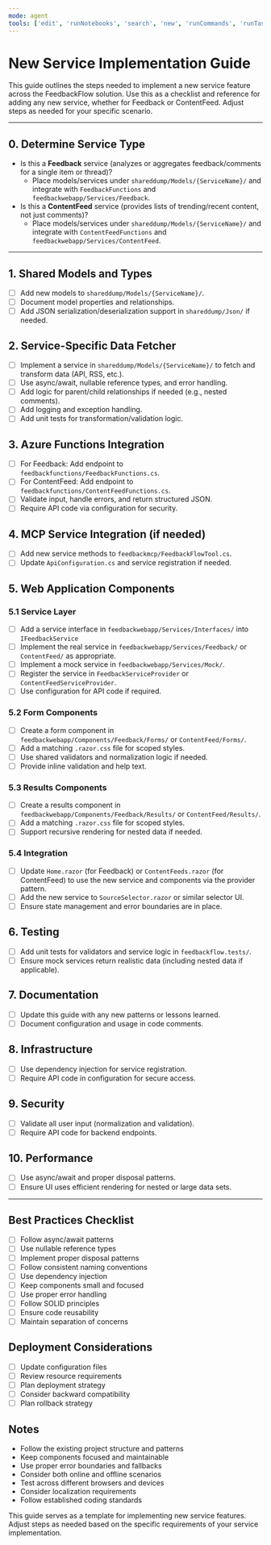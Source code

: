 ```yaml
---
mode: agent
tools: ['edit', 'runNotebooks', 'search', 'new', 'runCommands', 'runTasks', 'usages', 'vscodeAPI', 'think', 'problems', 'changes', 'testFailure', 'openSimpleBrowser', 'fetch', 'githubRepo', 'extensions', 'todos', 'runTests']
---
```



# New Service Implementation Guide

This guide outlines the steps needed to implement a new service feature across the FeedbackFlow solution. Use this as a checklist and reference for adding any new service, whether for Feedback or ContentFeed. Adjust steps as needed for your specific scenario.

---

## 0. Determine Service Type
- Is this a **Feedback** service (analyzes or aggregates feedback/comments for a single item or thread)?
  - Place models/services under `shareddump/Models/{ServiceName}/` and integrate with `FeedbackFunctions` and `feedbackwebapp/Services/Feedback`.
- Is this a **ContentFeed** service (provides lists of trending/recent content, not just comments)?
  - Place models/services under `shareddump/Models/{ServiceName}/` and integrate with `ContentFeedFunctions` and `feedbackwebapp/Services/ContentFeed`.

---

## 1. Shared Models and Types
- [ ] Add new models to `shareddump/Models/{ServiceName}/`.
- [ ] Document model properties and relationships.
- [ ] Add JSON serialization/deserialization support in `shareddump/Json/` if needed.

## 2. Service-Specific Data Fetcher
- [ ] Implement a service in `shareddump/Models/{ServiceName}/` to fetch and transform data (API, RSS, etc.).
- [ ] Use async/await, nullable reference types, and error handling.
- [ ] Add logic for parent/child relationships if needed (e.g., nested comments).
- [ ] Add logging and exception handling.
- [ ] Add unit tests for transformation/validation logic.

## 3. Azure Functions Integration
- [ ] For Feedback: Add endpoint to `feedbackfunctions/FeedbackFunctions.cs`.
- [ ] For ContentFeed: Add endpoint to `feedbackfunctions/ContentFeedFunctions.cs`.
- [ ] Validate input, handle errors, and return structured JSON.
- [ ] Require API code via configuration for security.

## 4. MCP Service Integration (if needed)
- [ ] Add new service methods to `feedbackmcp/FeedbackFlowTool.cs`.
- [ ] Update `ApiConfiguration.cs` and service registration if needed.

## 5. Web Application Components
### 5.1 Service Layer
- [ ] Add a service interface in `feedbackwebapp/Services/Interfaces/` into `IFeedbackService`
- [ ] Implement the real service in `feedbackwebapp/Services/Feedback/` or `ContentFeed/` as appropriate.
- [ ] Implement a mock service in `feedbackwebapp/Services/Mock/`.
- [ ] Register the service in `FeedbackServiceProvider` or `ContentFeedServiceProvider`.
- [ ] Use configuration for API code if required.

### 5.2 Form Components
- [ ] Create a form component in `feedbackwebapp/Components/Feedback/Forms/` or `ContentFeed/Forms/`.
- [ ] Add a matching `.razor.css` file for scoped styles.
- [ ] Use shared validators and normalization logic if needed.
- [ ] Provide inline validation and help text.

### 5.3 Results Components
- [ ] Create a results component in `feedbackwebapp/Components/Feedback/Results/` or `ContentFeed/Results/`.
- [ ] Add a matching `.razor.css` file for scoped styles.
- [ ] Support recursive rendering for nested data if needed.

### 5.4 Integration
- [ ] Update `Home.razor` (for Feedback) or `ContentFeeds.razor` (for ContentFeed) to use the new service and components via the provider pattern.
- [ ] Add the new service to `SourceSelector.razor` or similar selector UI.
- [ ] Ensure state management and error boundaries are in place.

## 6. Testing
- [ ] Add unit tests for validators and service logic in `feedbackflow.tests/`.
- [ ] Ensure mock services return realistic data (including nested data if applicable).

## 7. Documentation
- [ ] Update this guide with any new patterns or lessons learned.
- [ ] Document configuration and usage in code comments.

## 8. Infrastructure
- [ ] Use dependency injection for service registration.
- [ ] Require API code in configuration for secure access.

## 9. Security
- [ ] Validate all user input (normalization and validation).
- [ ] Require API code for backend endpoints.

## 10. Performance
- [ ] Use async/await and proper disposal patterns.
- [ ] Ensure UI uses efficient rendering for nested or large data sets.

---

## Best Practices Checklist
- [ ] Follow async/await patterns
- [ ] Use nullable reference types
- [ ] Implement proper disposal patterns
- [ ] Follow consistent naming conventions
- [ ] Use dependency injection
- [ ] Keep components small and focused
- [ ] Use proper error handling
- [ ] Follow SOLID principles
- [ ] Ensure code reusability
- [ ] Maintain separation of concerns

## Deployment Considerations
- [ ] Update configuration files
- [ ] Review resource requirements
- [ ] Plan deployment strategy
- [ ] Consider backward compatibility
- [ ] Plan rollback strategy

## Notes
- Follow the existing project structure and patterns
- Keep components focused and maintainable
- Use proper error boundaries and fallbacks
- Consider both online and offline scenarios
- Test across different browsers and devices
- Consider localization requirements
- Follow established coding standards

This guide serves as a template for implementing new service features. Adjust steps as needed based on the specific requirements of your service implementation.